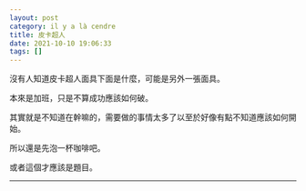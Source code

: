 ```yaml
---
layout: post
category: il y a là cendre
title: 皮卡超人
date: 2021-10-10 19:06:33
tags: []
---
```


沒有人知道皮卡超人面具下面是什麼，可能是另外一張面具。

本來是加班，只是不算成功應該如何破。

其實就是不知道在幹嘛的，需要做的事情太多了以至於好像有點不知道應該如何開始。

所以還是先泡一杯咖啡吧。

或者這個才應該是題目。

------





